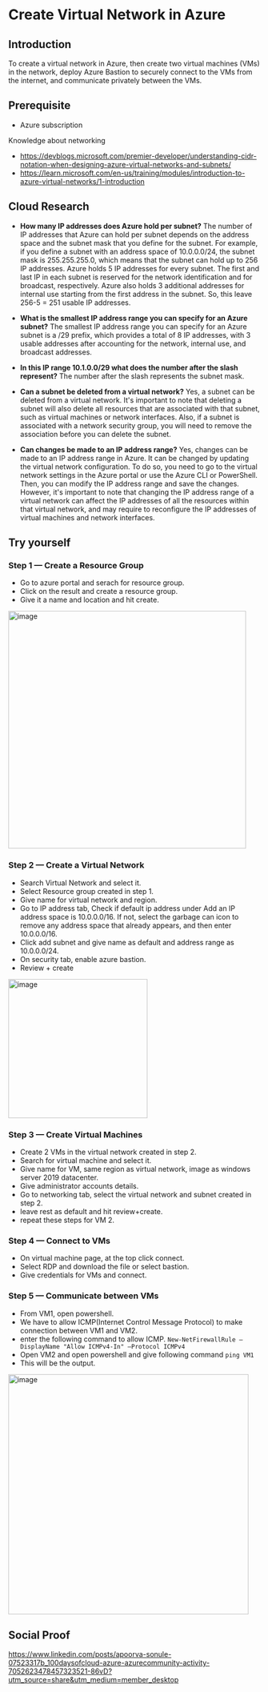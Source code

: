 # Create Virtual Network in Azure

## Introduction

To create a virtual network in Azure, then create two virtual machines (VMs) in the network, deploy Azure Bastion to securely connect to the VMs from the internet, and communicate privately between the VMs.


## Prerequisite
- Azure subscription

Knowledge about networking
- https://devblogs.microsoft.com/premier-developer/understanding-cidr-notation-when-designing-azure-virtual-networks-and-subnets/
- https://learn.microsoft.com/en-us/training/modules/introduction-to-azure-virtual-networks/1-introduction


## Cloud Research
- **How many IP addresses does Azure hold per subnet?**
The number of IP addresses that Azure can hold per subnet depends on the address space and the subnet mask that you define for the subnet.
For example, if you define a subnet with an address space of 10.0.0.0/24, the subnet mask is 255.255.255.0, which means that the subnet can hold up to 256 IP addresses. Azure holds 5 IP addresses for every subnet. The first and last IP in each subnet is reserved for the network identification and for broadcast, respectively. Azure also holds 3 additional addresses for internal use starting from the first address in the subnet. So, this leave 256-5 = 251 usable IP addresses.

- **What is the smallest IP address range you can specify for an Azure subnet?**
The smallest IP address range you can specify for an Azure subnet is a /29 prefix, which provides a total of 8 IP addresses, with 3 usable addresses after accounting for the network, internal use, and broadcast addresses.

- **In this IP range 10.1.0.0/29 what does the number after the slash represent?**
The number after the slash represents the subnet mask.

- **Can a subnet be deleted from a virtual network?**
Yes, a subnet can be deleted from a virtual network. It's important to note that deleting a subnet will also delete all resources that are associated with that subnet, such as virtual machines or network interfaces. Also, if a subnet is associated with a network security group, you will need to remove the association before you can delete the subnet.

- **Can changes be made to an IP address range?** 
Yes, changes can be made to an IP address range in Azure. It can be changed by updating the virtual network configuration. To do so, you need to go to the virtual network settings in the Azure portal or use the Azure CLI or PowerShell. Then, you can modify the IP address range and save the changes. However, it's important to note that changing the IP address range of a virtual network can affect the IP addresses of all the resources within that virtual network, and may require to reconfigure the IP addresses of virtual machines and network interfaces.


## Try yourself

### Step 1 — Create a Resource Group
- Go to azure portal and serach for resource group.
- Click on the result and create a resource group.
- Give it a name and location and hit create.
<img width="475" alt="image" src="https://user-images.githubusercontent.com/75572990/232022961-ea2f4709-9519-4232-9b40-112f41566bfb.png">



### Step 2 — Create a Virtual Network
- Search Virtual Network and select it.
- Select Resource group created in step 1.
- Give name for virtual network and region.
- Go to IP address tab, Check if default ip address under Add an IP address space is 10.0.0.0/16. If not, select the garbage can icon to remove any address space that already appears, and then enter 10.0.0.0/16.
- Click add subnet and give name as default and address range as 10.0.0.0/24.
- On security tab, enable azure bastion.
- Review + create
<img width="278" alt="image" src="https://user-images.githubusercontent.com/75572990/232026200-60356f65-828c-4e66-8654-6c0a73a0388d.png">



### Step 3 — Create Virtual Machines
- Create 2 VMs in the virtual network created in step 2.
- Search for virtual machine and select it.
- Give name for VM, same region as virtual network, image as windows server 2019 datacenter.
- Give administrator accounts details.
- Go to networking tab, select the virtual network and subnet created in step 2.
- leave rest as default and hit review+create.
- repeat these steps for VM 2.



### Step 4 — Connect to VMs
- On virtual machine page, at the top click connect.
- Select RDP and download the file or select bastion.
- Give credentials for VMs and connect.



### Step 5 — Communicate between VMs
- From VM1, open powershell.
- We have to allow ICMP(Internet Control Message Protocol) to make connection between VM1 and VM2.
- enter the following command to allow ICMP.
``New-NetFirewallRule –DisplayName "Allow ICMPv4-In" –Protocol ICMPv4``
- Open VM2 and open powershell and give following command
``ping VM1``
- This will be the output. 
<img width="480" alt="image" src="https://user-images.githubusercontent.com/75572990/232047223-4a77b1ef-0de2-458b-94be-ef4818dbb422.png">



## Social Proof

https://www.linkedin.com/posts/apoorva-sonule-07523317b_100daysofcloud-azure-azurecommunity-activity-7052623478457323521-86vD?utm_source=share&utm_medium=member_desktop
